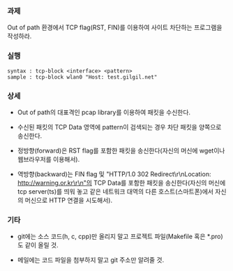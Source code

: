 ### 과제
Out of path 환경에서 TCP flag(RST, FIN)를 이용하여 사이트 차단하는 프로그램을 작성하라.

### 실행
```
syntax : tcp-block <interface> <pattern>
sample : tcp-block wlan0 "Host: test.gilgil.net"
```

### 상세
* Out of path의 대표격인 pcap library를 이용하여 패킷을 수신한다.

* 수신된 패킷의 TCP Data 영역에 pattern이 검색되는 경우 차단 패킷을 양쪽으로 송신한다.

* 정방향(forward)은 RST flag를 포함한 패킷을 송신한다(자신의 머신에 wget이나 웹브라우저를 이용해서).

* 역방향(backward)는 FIN flag 및 "HTTP/1.0 302 Redirect\r\nLocation: http://warning.or.kr\r\n"의 TCP Data를 포함한 패킷을 송신한다(자신의 머신에 tcp server(ts)를 띄워 놓고 같은 네트워크 대역의 다른 호스트(스마트폰)에서 자신의 머신으로 HTTP 연결을 시도해서).

### 기타
* git에는 소스 코드(h, c, cpp)만 올리지 말고 프로젝트 파일(Makefile 혹은 *.pro)도 같이 올릴 것.

* 메일에는 코드 파일을 첨부하지 말고 git 주소만 알려줄 것.
